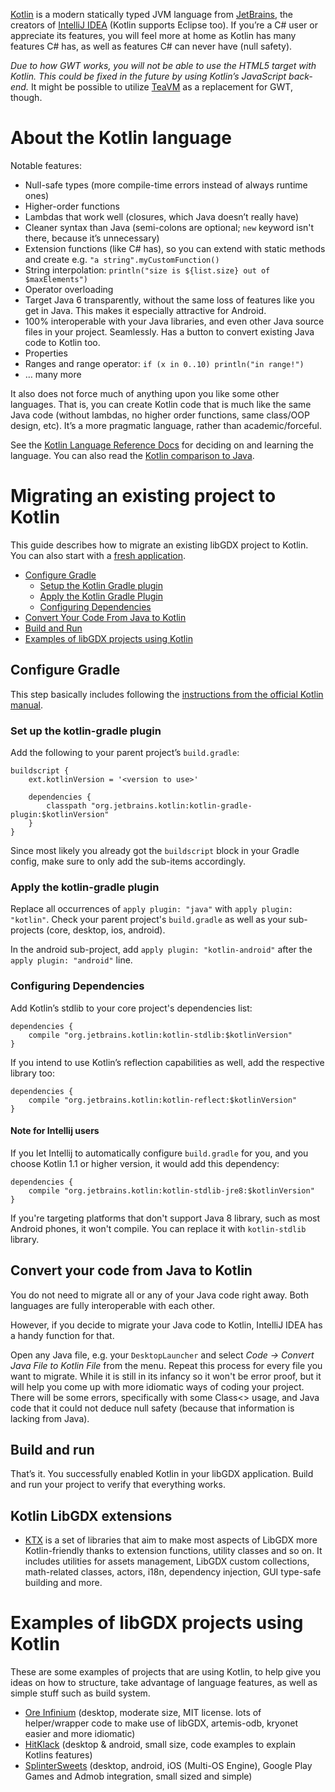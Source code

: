 [Kotlin](https://kotlinlang.org) is a modern statically typed JVM language from [JetBrains](https://www.jetbrains.com), the creators of [IntelliJ IDEA](https://www.jetbrains.com/idea/) (Kotlin supports Eclipse too). If you’re a C# user or appreciate its features, you will feel more at home as Kotlin has many features C# has, as well as features C# can never have (null safety).

*Due to how GWT works, you will not be able to use the HTML5 target with Kotlin. This could be fixed in the future by using Kotlin’s JavaScript back-end.* It might be possible to utilize [TeaVM](https://github.com/konsoletyper/teavm) as a replacement for GWT, though.

# About the Kotlin language

Notable features:

* Null-safe types (more compile-time errors instead of always runtime ones)
* Higher-order functions
* Lambdas that work well (closures, which Java doesn’t really have)
* Cleaner syntax than Java (semi-colons are optional; `new` keyword isn't there, because it’s unnecessary)
* Extension functions (like C# has), so you can extend with static methods and create e.g. `"a string".myCustomFunction()`
* String interpolation: `println("size is ${list.size} out of $maxElements")`
* Operator overloading
* Target Java 6 transparently, without the same loss of features like you get in Java. This makes it especially attractive for Android.
* 100% interoperable with your Java libraries, and even other Java source files in your project. Seamlessly. Has a button to convert existing Java code to Kotlin too.
* Properties
* Ranges and range operator: `if (x in 0..10) println("in range!")`
* … many more

It also does not force much of anything upon you like some other languages. That is, you can create Kotlin code that is much like the same Java code (without lambdas, no higher order functions, same class/OOP design, etc). It’s a more pragmatic language, rather than academic/forceful.

See the [Kotlin Language Reference Docs](https://kotlinlang.org/docs/reference/) for deciding on and learning the language. You can also read the [Kotlin comparison to Java](https://kotlinlang.org/docs/reference/comparison-to-java.html).

# Migrating an existing project to Kotlin

This guide describes how to migrate an existing libGDX project to Kotlin. You can also start with a [fresh application](https://github.com/libgdx/libgdx/wiki/Project-Setup-Gradle).

* [Configure Gradle](#configure-gradle)
  * [Setup the Kotlin Gradle plugin](#set-up-the-kotlin-gradle-plugin)
  * [Apply the Kotlin Gradle Plugin](#apply-the-kotlin-gradle-plugin)
  * [Configuring Dependencies](#configuring-dependencies)
* [Convert Your Code From Java to Kotlin](#convert-your-code-from-java-to-kotlin)
* [Build and Run](#build-and-run)
* [Examples of libGDX projects using Kotlin](#examples-of-libgdx-projects-using-kotlin)

## Configure Gradle

This step basically includes following the [instructions from the official Kotlin manual](https://kotlinlang.org/docs/reference/using-gradle.html).

### Set up the kotlin-gradle plugin

Add the following to your parent project’s `build.gradle`:

    buildscript {
        ext.kotlinVersion = '<version to use>'

        dependencies {
            classpath "org.jetbrains.kotlin:kotlin-gradle-plugin:$kotlinVersion"
        }
    }

Since most likely you already got the `buildscript` block in your Gradle config, make sure to only add the sub-items accordingly.

### Apply the kotlin-gradle plugin

Replace all occurrences of `apply plugin: "java"` with `apply plugin: "kotlin"`. Check your parent project's `build.gradle` as well as your sub-projects (core, desktop, ios, android).

In the android sub-project, add `apply plugin: "kotlin-android"` after the `apply plugin: "android"` line.

### Configuring Dependencies

Add Kotlin’s stdlib to your core project's dependencies list:

    dependencies {
        compile "org.jetbrains.kotlin:kotlin-stdlib:$kotlinVersion"
    }

If you intend to use Kotlin’s reflection capabilities as well, add the respective library too:

    dependencies {
        compile "org.jetbrains.kotlin:kotlin-reflect:$kotlinVersion"
    }

#### Note for Intellij users

If you let Intellij to automatically configure `build.gradle` for you, and you choose Kotlin 1.1 or higher version, it would add this dependency:

    dependencies {
        compile "org.jetbrains.kotlin:kotlin-stdlib-jre8:$kotlinVersion"
    }

If you're targeting platforms that don't support Java 8 library, such as most Android phones, it won't compile. You can replace it with `kotlin-stdlib` library.

## Convert your code from Java to Kotlin

You do not need to migrate all or any of your Java code right away. Both languages are fully interoperable with each other.

However, if you decide to migrate your Java code to Kotlin, IntelliJ IDEA has a handy function for that.

Open any Java file, e.g. your `DesktopLauncher` and select *Code → Convert Java File to Kotlin File* from the menu. Repeat this process for every file you want to migrate. While it is still in its infancy so it won't be error proof, but it will help you come up with more idiomatic ways of coding your project. There will be some errors, specifically with some Class<> usage, and Java code that it could not deduce null safety (because that information is lacking from Java).

## Build and run

That’s it. You successfully enabled Kotlin in your libGDX application. Build and run your project to verify that everything works.

## Kotlin LibGDX extensions

- [KTX](https://github.com/czyzby/ktx) is a set of libraries that aim to make most aspects of LibGDX more Kotlin-friendly thanks to extension functions, utility classes and so on. It includes utilities for assets management, LibGDX custom collections, math-related classes, actors, i18n, dependency injection, GUI type-safe building and more. 

# Examples of libGDX projects using Kotlin

These are some examples of projects that are using Kotlin, to help give you ideas on how to structure, take advantage of language features, as well as simple stuff such as build system.

* [Ore Infinium](https://github.com/sreich/ore-infinium) (desktop, moderate size, MIT license. lots of helper/wrapper code to make use of libGDX, artemis-odb, kryonet easier and more idiomatic)
* [HitKlack](https://github.com/TobseF/hitklack) (desktop & android, small size, code examples to explain Kotlins features)
* [SplinterSweets](https://github.com/reime005/splintersweets) (desktop, android, iOS (Multi-OS Engine), Google Play Games and Admob integration, small sized and simple) 